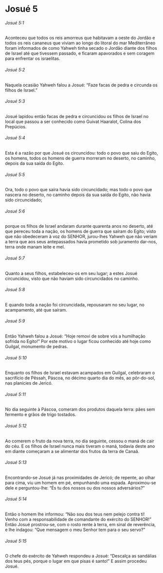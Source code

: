 # Josué 5

###### Josué 5:1

Aconteceu que todos os reis amorreus que habitavam a oeste do Jordão e todos os reis cananeus que viviam ao longo do litoral do mar Mediterrâneo foram informados de como Yahweh tinha secado o Jordão diante dos filhos de Israel até que tivessem passado, e ficaram apavorados e sem coragem para enfrentar os israelitas.

###### Josué 5:2

Naquela ocasião Yahweh falou a Josué: “Faze facas de pedra e circunda os filhos de Israel.”

###### Josué 5:3

Josué lapidou então facas de pedra e circuncidou os filhos de Israel no local que passou a ser conhecido como Guivat Haaralot, Colina dos Prepúcios.

###### Josué 5:4

Esta é a razão por que Josué os circuncidou: todo o povo que saiu do Egito, os homens, todos os homens de guerra morreram no deserto, no caminho, depois da sua saída do Egito.

###### Josué 5:5

Ora, todo o povo que saíra havia sido circuncidado; mas todo o povo que nascera no deserto, no caminho depois da sua saída do Egito, não havia sido circuncidado;

###### Josué 5:6

porque os filhos de Israel andaram durante quarenta anos no deserto, até que pereceu toda a nação, os homens de guerra que saíram do Egito; visto que não obedeceram à voz do SENHOR, jurou-lhes Yahweh que não veriam a terra que aos seus antepassados havia prometido sob juramento dar-nos, terra onde manam leite e mel.

###### Josué 5:7

Quanto a seus filhos, estabeleceu-os em seu lugar; a estes Josué circuncidou, visto que não haviam sido circuncidados no caminho.

###### Josué 5:8

E quando toda a nação foi circuncidada, repousaram no seu lugar, no acampamento, até que saíram.

###### Josué 5:9

Então Yahweh falou a Josué: “Hoje removi de sobre vós a humilhação sofrida no Egito!” Por este motivo o lugar ficou conhecido até hoje como Guilgal, monumento de pedras.

###### Josué 5:10

Enquanto os filhos de Israel estavam acampados em Guilgal, celebraram o sacrifício de Pêssah, Páscoa, no décimo quarto dia do mês, ao pôr-do-sol, nas planícies de Jericó.

###### Josué 5:11

No dia seguinte à Páscoa, comeram dos produtos daquela terra: pães sem fermento e grãos de trigo tostados.

###### Josué 5:12

Ao comerem o fruto da nova terra, no dia seguinte, cessou o maná de cair do céu. E os filhos de Israel nunca mais tiveram o maná, todavia deste ano em diante começaram a se alimentar dos frutos da terra de Canaã.

###### Josué 5:13

Encontrando-se Josué já nas proximidades de Jericó; de repente, ao olhar para cima, viu um homem em pé, empunhando uma espada. Aproximou-se dele e perguntou-lhe: “És tu dos nossos ou dos nossos adversários?”

###### Josué 5:14

Então o homem lhe informou: “Não sou dos teus nem pelejo contra ti! Venho com a responsabilidade de comandante do exército do SENHOR!” Então Josué prostrou-se, com o rosto rente à terra, em sinal de reverência, e lhe indagou: “Que mensagem o meu Senhor tem para o seu servo?”

###### Josué 5:15

O chefe do exército de Yahweh respondeu a Josué: “Descalça as sandálias dos teus pés, porque o lugar em que pisas é santo!” E assim procedeu Josué.

